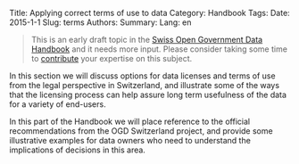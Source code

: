 Title: Applying correct terms of use to data
Category: Handbook
Tags:
Date: 2015-1-1
Slug: terms
Authors:
Summary:
Lang: en

> This is an early draft topic in the [Swiss Open Government Data Handbook](chapters) and it needs more input. Please consider taking some time to [contribute](contribute) your expertise on this subject.

In this section we will discuss options for data licenses and terms of use from the legal perspective in Switzerland, and illustrate some of the ways that the licensing process can help assure long term usefulness of the data for a variety of end-users.

In this part of the Handbook we will place reference to the official recommendations from the OGD Switzerland project, and provide some illustrative examples for data owners who need to understand the implications of decisions in this area.

